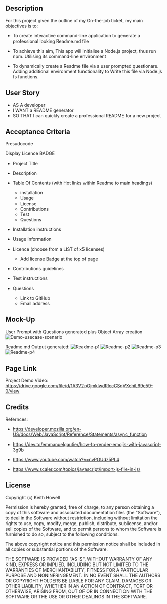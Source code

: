 ## Description

For this project given the outline of my On-the-job ticket, my main objectives is to:

- To create interactive command-line application to generate a professional looking Readme.md file 
- To achieve this aim, This app will initialise a Node.js project, thus run npm. Utilising its command-line environment 

- To dynamically create a Readme file via a user prompted questionare. Adding additional environment functionality to
Write this file via Node.js fs functions. 

## User Story

- AS A developer
- I WANT a README generator
- SO THAT I can quickly create a professional README for a new project

## Acceptance Criteria

Presudocode

Display Licence BADGE 

   - Project Title 

   - Description

   - Table Of Contents (with Hot links within Readme to main headings) 

      * installation
      * Usage
      * License
      * Contributions
      * Test 
      * Questions
      
  - Installation instructions   
  - Usage Information
  - Licence (choose from a LIST of x5 licenses) 
      * Add license Badge at the top of page
      
  - Contributions guidelines
  - Test instructions 
  - Questions 
      * Link to GitHub
      * Email address
 
 ## Mock-Up

User Prompt with Questions generated plus Object Array creation
![Demo-usecase-scenario](https://user-images.githubusercontent.com/119610043/221847505-e8af1793-abc1-4d49-85de-325327d7253c.png)

Readme.md Output generated: 
![Readme-p1](https://user-images.githubusercontent.com/119610043/221849380-5b2080b3-cd3c-4e78-be95-9a52c82b8cd5.png)
![Readme-p2](https://user-images.githubusercontent.com/119610043/221849414-037f17f1-bc2f-43dc-bf9e-9c0220deb6d9.png)
![Readme-p3](https://user-images.githubusercontent.com/119610043/221849445-a7547798-605e-4e55-be1e-ca17d5f2a468.png)
![Readme-p4](https://user-images.githubusercontent.com/119610043/221849466-0747243e-597d-40c2-b618-77ab7613ec31.png)



 
 ## Page Link
 
 Project Demo Video: https://drive.google.com/file/d/1A3V2pOjmklwdRIccCSqVXehiL69e59-0/view
 
 ## Credits

Refernces: 

-  https://developer.mozilla.org/en-US/docs/Web/JavaScript/Reference/Statements/async_function

-  https://dev.to/emmanuelgautier/how-to-render-emojis-with-javascript-3g9b

-  https://www.youtube.com/watch?v=nvPOUdz5PL4

-  https://www.scaler.com/topics/javascript/import-js-file-in-js/

## License 

Copyright (c) Keith Howell

Permission is hereby granted, free of charge, to any person obtaining a copy of this software and associated documentation files (the "Software"), to deal in the Software without restriction, including without limitation the rights to use, copy, modify, merge, publish, distribute, sublicense, and/or sell copies of the Software, and to permit persons to whom the Software is furnished to do so, subject to the following conditions:

The above copyright notice and this permission notice shall be included in all copies or substantial portions of the Software.

THE SOFTWARE IS PROVIDED "AS IS", WITHOUT WARRANTY OF ANY KIND, EXPRESS OR IMPLIED, INCLUDING BUT NOT LIMITED TO THE WARRANTIES OF MERCHANTABILITY, FITNESS FOR A PARTICULAR PURPOSE AND NONINFRINGEMENT. IN NO EVENT SHALL THE AUTHORS OR COPYRIGHT HOLDERS BE LIABLE FOR ANY CLAIM, DAMAGES OR OTHER LIABILITY, WHETHER IN AN ACTION OF CONTRACT, TORT OR OTHERWISE, ARISING FROM, OUT OF OR IN CONNECTION WITH THE SOFTWARE OR THE USE OR OTHER DEALINGS IN THE SOFTWARE.

